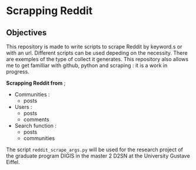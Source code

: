 # Scrapping Reddit

## Objectives 
This repository is made to write scripts to scrape Reddit by keyword.s or with an url. Different scripts can be used depeding on the necessity. There are exemples of the type of collect it generates. This repository also allows me to get familliar with github, python and scraping : it is a work in progress.  

**Scrapping Reddit from** ;  
* Communities :
  * posts
* Users : 
  * posts
  * comments
* Search function :
  * posts
  * communities

The script `reddit_scrape_args.py` will be used for the research project of the graduate program DIGIS in the master 2 D2SN at the University Gustave Eiffel.

